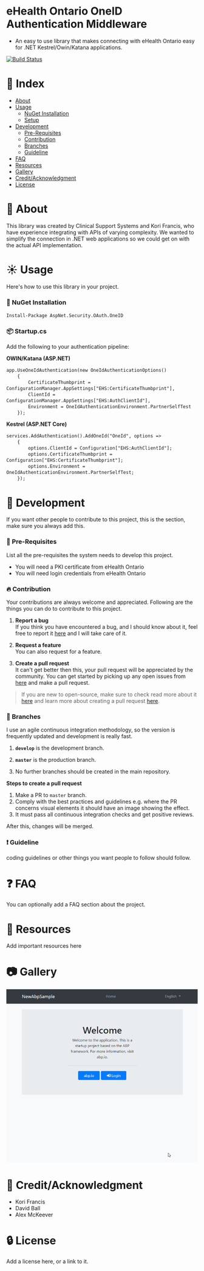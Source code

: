 ﻿# eHealth Ontario OneID Authentication Middleware

- An easy to use library that makes connecting with eHealth Ontario easy for .NET Kestrel/Owin/Katana applications.

[![Build Status](https://dev.azure.com/css/eHealthServices/_apis/build/status/eHealthServices-CI?branchName=develop)](https://dev.azure.com/css/eHealthServices/_build/latest?definitionId=39&branchName=develop)

# :ledger: Index

- [About](#beginner-about)
- [Usage](#sunny-usage)
  - [NuGet Installation](#electric_plug-nuget-installation)
  - [Setup](#package-startup.cs)
- [Development](#wrench-development)
  - [Pre-Requisites](#notebook-pre-requisites)
  - [Contribution](#fire-contribution)
  - [Branches](#cactus-branches)
  - [Guideline](#exclamation-guideline)
- [FAQ](#question-faq)
- [Resources](#page_facing_up-resources)
- [Gallery](#camera-gallery)
- [Credit/Acknowledgment](#star2-creditacknowledgment)
- [License](#lock-license)

# :beginner: About
This library was created by Clinical Support Systems and Kori Francis, who have experience integrating with APIs of varying complexity. We wanted to simplify the connection in .NET web applications so we could get on with the actual API implementation.

# :sunny: Usage
Here's how to use this library in your project.

###  :electric_plug: NuGet Installation

```
Install-Package AspNet.Security.OAuth.OneID
```

###  :package: Startup.cs

Add the following to your authentication pipeline:

**OWIN/Katana (ASP.NET)**
```
app.UseOneIdAuthentication(new OneIdAuthenticationOptions()
    {
        CertificateThumbprint = ConfigurationManager.AppSettings["EHS:CertificateThumbprint"],
        ClientId = ConfigurationManager.AppSettings["EHS:AuthClientId"],
        Environment = OneIdAuthenticationEnvironment.PartnerSelfTest
    });
```

**Kestrel (ASP.NET Core)**
```
services.AddAuthentication().AddOneId("OneId", options =>
    {
        options.ClientId = Configuration["EHS:AuthClientId"];
        options.CertificateThumbprint = Configuration["EHS:CertificateThumbprint"];
        options.Environment = OneIdAuthenticationEnvironment.PartnerSelfTest;
    });
```

#  :wrench: Development
If you want other people to contribute to this project, this is the section, make sure you always add this.

### :notebook: Pre-Requisites

List all the pre-requisites the system needs to develop this project.

- You will need a PKI certificate from eHealth Ontario
- You will need login credentials from eHealth Ontario

 ###  :fire: Contribution

 Your contributions are always welcome and appreciated. Following are the things you can do to contribute to this project.

 1. **Report a bug** <br>
 If you think you have encountered a bug, and I should know about it, feel free to report it [here](https://trello.com/b/ZMBrWMaP/quebec-billing-project) and I will take care of it.

 2. **Request a feature** <br>
 You can also request for a feature.

 3. **Create a pull request** <br>
 It can't get better then this, your pull request will be appreciated by the community. You can get started by picking up any open issues from [here]() and make a pull request.

 > If you are new to open-source, make sure to check read more about it [here](https://www.digitalocean.com/community/tutorial_series/an-introduction-to-open-source) and learn more about creating a pull request [here](https://www.digitalocean.com/community/tutorials/how-to-create-a-pull-request-on-github).


 ### :cactus: Branches

 I use an agile continuous integration methodology, so the version is frequently updated and development is really fast.

1. **`develop`** is the development branch.

2. **`master`** is the production branch.

4. No further branches should be created in the main repository.

**Steps to create a pull request**

1. Make a PR to `master` branch.
2. Comply with the best practices and guidelines e.g. where the PR concerns visual elements it should have an image showing the effect.
3. It must pass all continuous integration checks and get positive reviews.

After this, changes will be merged.


### :exclamation: Guideline
coding guidelines or other things you want people to follow should follow.

# :question: FAQ
You can optionally add a FAQ section about the project.

#  :page_facing_up: Resources
Add important resources here

#  :camera: Gallery

![OneId Authentication](oneid.gif)

# :star2: Credit/Acknowledgment
 * Kori Francis
 * David Ball
 * Alex McKeever

#  :lock: License
Add a license here, or a link to it.